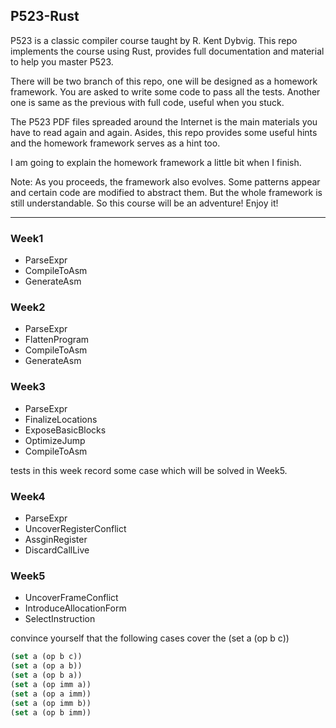 ## P523-Rust


P523 is a classic compiler course taught by R. Kent Dybvig. This repo implements the course using Rust, provides full documentation and material to help you master P523.

There will be two branch of this repo, one will be designed as a homework framework. You are asked to write some code to pass all the tests. Another one is same as the previous with full code, useful when you stuck.

The P523 PDF files spreaded around the Internet is the main materials you have to read again and again. Asides, this repo provides some useful hints and the homework framework serves as a hint too.

I am going to explain the homework framework a little bit when I finish.


Note: As you proceeds, the framework also evolves. Some patterns appear and certain code are modified to abstract them. But the whole framework is still  understandable. So this course will be an adventure! Enjoy it!

----------------------------------------------------

### Week1

+ ParseExpr
+ CompileToAsm
+ GenerateAsm


### Week2

+ ParseExpr
+ FlattenProgram
+ CompileToAsm
+ GenerateAsm

### Week3

+ ParseExpr
+ FinalizeLocations
+ ExposeBasicBlocks
+ OptimizeJump
+ CompileToAsm

tests in this week record some case which will be solved in Week5.

### Week4

+ ParseExpr
+ UncoverRegisterConflict
+ AssginRegister
+ DiscardCallLive


### Week5

+ UncoverFrameConflict
+ IntroduceAllocationForm
+ SelectInstruction

convince yourself that the following cases cover the (set a (op b c))
```lisp
(set a (op b c))
(set a (op a b))
(set a (op b a))
(set a (op imm a))
(set a (op a imm))
(set a (op imm b))
(set a (op b imm))
```
